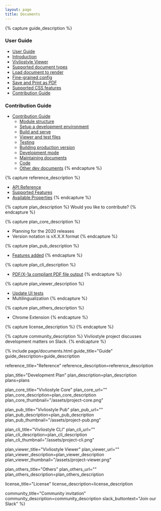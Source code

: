 ```yaml
---
layout: page
title: Documents
---
```



{% capture guide_description %}
### User Guide

- [User Guide](https://docs.vivliostyle.org/#/user-guide)
 - [Introduction](https://docs.vivliostyle.org/#/user-guide#introduction)
 - [Vivliostyle Viewer](https://docs.vivliostyle.org/#/user-guide#vivliostyle-viewer)
 - [Supported document types](https://docs.vivliostyle.org/#/user-guide#supported-document-types)
 - [Load document to render](https://docs.vivliostyle.org/#/user-guide#load-document-to-render)
 - [Fine-grained config](https://docs.vivliostyle.org/#/user-guide#fine-grained-config)
 - [Save and Print as PDF](https://docs.vivliostyle.org/#/user-guide#save-and-print-as-pdf)
 - [Supported CSS features](https://docs.vivliostyle.org/#/user-guide#supported-css-features)
 - [Contribution Guide]()

### Contribution Guide

- [Contribution Guide](https://docs.vivliostyle.org/#/contribution-guide)
  - [Module structure](https://docs.vivliostyle.org/#/contribution-guide#module-structure)
  - [Setup a development environment](https://docs.vivliostyle.org/#/contribution-guide#setup-a-development-environment)
  - [Build and serve](https://docs.vivliostyle.org/#/contribution-guide#build-and-serve)
  - [Viewer and test files](https://docs.vivliostyle.org/#/contribution-guide#viewer-and-test-files)
  - [Testing](https://docs.vivliostyle.org/#/contribution-guide#testing)
  - [Building production version](https://docs.vivliostyle.org/#/contribution-guide#building-production-version)
  - [Development mode](https://docs.vivliostyle.org/#/contribution-guide#development-mode)
  - [Maintaining documents](https://docs.vivliostyle.org/#/contribution-guide#maintaining-documents)
  - [Code](https://docs.vivliostyle.org/#/contribution-guide#code)
  - [Other dev documents](https://docs.vivliostyle.org/#/contribution-guide#other-dev-documents)
{% endcapture %}


{% capture reference_description %}
- [API Reference](https://docs.vivliostyle.org/#/api)
- [Supported Features](https://docs.vivliostyle.org/#/supported-features)
- [Available Properties](https://docs.vivliostyle.org/#/available-properties)
{% endcapture %}


{% capture plan_description %}
Would you like to contribute?
{% endcapture %}


{% capture plan_core_description %}
- Planning for the 2020 releases
- Version notation is vX.X.X format
{% endcapture %}


{% capture plan_pub_description %}
- [Features added]()
{% endcapture %}


{% capture plan_cli_description %}
- [PDF/X-1a compliant PDF file output]()
{% endcapture %}


{% capture plan_viewer_description %}
- [Update UI tests]()
- Multilingualization
{% endcapture %}


{% capture plan_others_description %}
- Chrome Extension
{% endcapture %}


{% capture license_description %}
{% endcapture %}


{% capture community_description %}
Vivliostyle project discusses development matters on Slack.
{% endcapture %}

{% include page/documents.html
  guide_title="Guide"
  guide_description=guide_description

  reference_title="Reference"
  reference_description=reference_description

  plan_title="Development Plan"
  plan_description=plan_description
  plans=plans

  plan_core_title="Vivliostyle Core"
  plan_core_url=""
  plan_core_description=plan_core_description
  plan_core_thumbnail="/assets/project-core.png"

  plan_pub_title="Vivliostyle Pub"
  plan_pub_url=""
  plan_pub_description=plan_pub_description
  plan_pub_thumbnail="/assets/project-pub.png"

  plan_cli_title="Vivliostyle CLI"
  plan_cli_url=""
  plan_cli_description=plan_cli_description
  plan_cli_thumbnail="/assets/project-cli.png"

  plan_viewer_title="Vivliostyle Viewer"
  plan_viewer_url=""
  plan_viewer_description=plan_viewer_description
  plan_viewer_thumbnail="/assets/project-viewer.png"

  plan_others_title="Others"
  plan_others_url=""
  plan_others_description=plan_others_description

  license_title="License"
  license_description=license_description

  community_title="Community invitation"
  community_description=community_description
  slack_buttontext="Join our Slack"
%}

